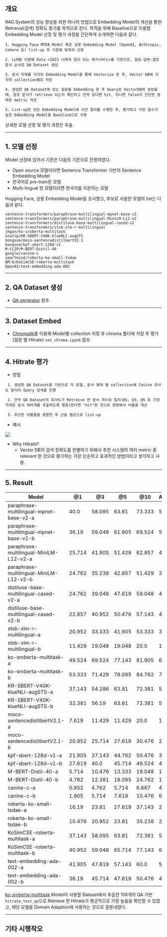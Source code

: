 ## 개요

RAG System의 성능 향상을 위한 하나의 방법으로 Embedding Model의 개선을 통한 Retrieval(검색) 정확도 증가를 목적으로 한다.
목적을 위해 Baseline으로 이용할 Embedding Model 선정 및 평가 과정을 간단하게 소개하면 다음과 같다.

```
1. Hugging Face MTEB Model 혹은 상용 Embedding Model (OpenAI, Anthropic, Cohere 등) list-up 후 기준에 맞추어 선정

2. LLM을 이용해 Data <2023 나에게 힘이 되는 복지서비스>를 기반으로, 질문-답변-참조 문서 순서로 QA Dataset 생성

3. 문서 자체를 각각의 Embedding Model을 통해 Vectorize 한 후, Vector DB에 각각의 collection별로 저장

4. 생성한 QA Dataset에 있는 질문을 Embedding 한 후 Query로 VectorDB에 넣었을 때, 참조 문서가 retrieve 되는지 확인하고 만약 있다면 hit, 아니면 false의 간단한 형태로 metric 작성

5. List-up한 모든 Embedding Model에 이전 절차를 수행한 후, 평가하고 가장 점수가 높은 Embedding Model을 Baseline으로 사용
``````

상세한 모델 선정 및 평가 과정은 후술.
___
## 1. 모델 선정

Model 선정에 있어서 기준은 다음의 기준으로 진행하였다.
- Open source 모델이라면 Sentence Transformer 기반의 Sentence Embedding Model
- 한국어로 pre-train된 모델
- Multi-lingual 한 모델이라면 한국어를 지원하는 모델

Hugging Face, 상용 Embedding Model을 조사했고, 후보로 사용한 모델의 list는 다음과 같다.

```
sentence-transformers/paraphrase-multilingual-mpnet-base-v2
sentence-transformers/paraphrase-multilingual-MiniLM-L12-v2
sentence-transformers/distiluse-base-multilingual-cased-v2
sentence-transformers/stsb-xlm-r-multilingual
jhgan/ko-sroberta-multitask
snunlp/KR-SBERT-V40K-klueNLI-augSTS
bongsoo/moco-sentencedistilbertV2.1
bongsoo/kpf-sbert-128d-v1
M-CLIP/M-BERT-Distil-40
google/canine-c
smartmind/roberta-ko-small-tsdae
BM-K/KoSimCSE-roberta-multitask
OpenAI/text-embedding-ada-002
```

___
## 2. QA Dataset 생성

 - [QA generator](https://github.com/ssisOneTeam/Korean-Embedding-Model-Performance-Benchmark-for-Retriever/tree/main/QA_generator) 참조
 
___
## 3. Dataset Embed

 - [Chromadb](https://docs.trychroma.com/)를 이용해 Model별 collection 지정 후 chroma 폴더에 저장 후 평가(질문 별 Hitrate) `set_chroma.ipynb` 참조
 
___
## 4. Hitrate 평가

- 방법
```
 1. 생성한 QA Dataset을 기반으로 각 모델, 문서 형태 별 collection에 Cosine 유사도 방식의 Query 검색을 진행

 2. 만약 QA Dataset의 유사도가 Retreive 한 문서 개수와 일치(@1, @3, @5 등 가장 가까운 문서 여러개를 추출하도록 했음)한다면 "hit"한 것으로 판정해서 비율을 계산

 3. 추산한 비율들을 종합한 후 산술 평균으로 list-up
```

- 예시
<img src="readmeimage/hitrate.png">

- Why Hitrate?
	- Vector DB의 검색 정확도를 판별하기 위해서 추천 시스템의 여러 metric 중 relevant 한 것으로 평가하는 가장 단순하고 효과적인 방법이라고 생각하고 사용.

___
## 5. Result

| Model                                       | @1     | @3     | @5     | @10    | Average |
|---------------------------------------------|--------|--------|--------|--------|---------|
| paraphrase-multilingual-mpnet-base-v2-a     | 40.0   | 58.095 | 63.81  | 73.333 | 58.810  |
| paraphrase-multilingual-mpnet-base-v2-b     | 36.19  | 59.048 | 61.905 | 69.524 | 56.667  |
| paraphrase-multilingual-MiniLM-L12-v2-a     | 25.714 | 41.905 | 51.429 | 62.857 | 45.476  |
| paraphrase-multilingual-MiniLM-L12-v2-b     | 24.762 | 35.238 | 42.857 | 51.429 | 38.571  |
| distiluse-base-multilingual-cased-v2-a      | 24.762 | 39.048 | 47.619 | 59.048 | 42.619  |
| distiluse-base-multilingual-cased-v2-b      | 22.857 | 40.952 | 50.476 | 57.143 | 42.857  |
| stsb-xlm-r-multilingual-a                   | 20.952 | 33.333 | 41.905 | 53.333 | 37.381  |
| stsb-xlm-r-multilingual-b                   | 11.429 | 19.048 | 19.048 | 20.0   | 17.381  |
| ko-sroberta-multitask-a                     | 49.524 | 69.524 | 77.143 | 81.905 | 69.524  |
| ko-sroberta-multitask-b                     | 53.333 | 71.429 | 78.095 | 84.762 | 71.905  |
| KR-SBERT-V40K-klueNLI-augSTS-a              | 37.143 | 54.286 | 63.81  | 72.381 | 56.905  |
| KR-SBERT-V40K-klueNLI-augSTS-b              | 32.381 | 56.19  | 63.81  | 72.381 | 56.191  |
| moco-sentencedistilbertV2.1-a               | 7.619  | 11.429 | 11.429 | 20.0   | 12.619  |
| moco-sentencedistilbertV2.1-b               | 20.952 | 25.714 | 27.619 | 30.476 | 26.190  |
| kpf-sbert-128d-v1-a                         | 21.905 | 37.143 | 44.762 | 50.476 | 38.571  |
| kpf-sbert-128d-v1-b                         | 27.619 | 40.0   | 45.714 | 49.524 | 40.714  |
| M-BERT-Distil-40-a                          | 5.714  | 10.476 | 13.333 | 19.048 | 12.143  |
| M-BERT-Distil-40-b                          | 4.762  | 12.381 | 18.095 | 24.762 | 15.000  |
| canine-c-a                                  | 0.952  | 4.762  | 5.714  | 6.667  | 4.524   |
| canine-c-b                                  | 1.905  | 5.714  | 7.619  | 10.476 | 6.429   |
| roberta-ko-small-tsdae-a                    | 16.19  | 23.81  | 27.619 | 37.143 | 26.191  |
| roberta-ko-small-tsdae-b                    | 10.476 | 20.952 | 23.81  | 35.238 | 22.619  |
| KoSimCSE-roberta-multitask-a                | 37.143 | 58.095 | 63.81  | 72.381 | 57.857  |
| KoSimCSE-roberta-multitask-b                | 40.952 | 59.048 | 65.714 | 77.143 | 60.714  |
| text-embedding-ada-002-a                    | 41.905 | 47.619 | 57.143 | 60.0   | 51.667  |
| text-embedding-ada-002-b                    | 36.19  | 45.714 | 47.619 | 50.476 | 45.000  |

[ko-sroberta-multitask](https://huggingface.co/jhgan/ko-sroberta-multitask/) Model이 사용할 Dataset에서 추출한 106개의 QA 기반 `hitrate_test_qa`으로 Retrieve 한 Hitrate가 평균적으로 가장 높음을 확인할 수 있었고, 해당 모델을 Domain Adaption에 사용하는 것으로 결론내렸다.
___

## 기타 시행착오

